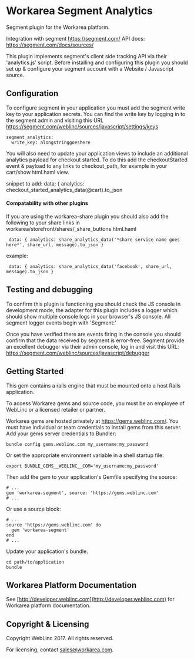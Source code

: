 Workarea Segment Analytics
================================================================================

Segment plugin for the Workarea platform.

Integration with segment https://segment.com/
API docs: https://segment.com/docs/sources/

This plugin implements segment's client side tracking API via their 'analytics.js' script.
Before installing and configuring this plugin you should set up & configure your segment account with a Website / Javascript source.

Configuration
--------------------------------------------------------------------------------

To configure segment in your application you must add the segment write key to your application secrets.
You can find the write key by logging in to the segment admin and visiting this URL https://segment.com/weblinc/sources/javascript/settings/keys

    segment_analytics:
      write_key: alongstringgoeshere

You will also need to update your application views to include an additional analytics payload for checkout started. To do this add the checkoutStarted event & payload to any links to checkout_path, for example in your cart/show.html.haml view.

snippet to add:
    data: { analytics:  checkout_started_analytics_data(@cart).to_json

#### Compatability with other plugins

If you are using the workarea-share plugin you should also add the following to your share links in workarea/storefront/shares/_share_buttons.html.haml

     data: { analytics: share_analytics_data('*share service name goes here*', share_url, message).to_json }

example:

     data: { analytics: share_analytics_data('facebook', share_url, message).to_json }
     
Testing and debugging
--------------------------------------------------------------------------------
To confirm this plugin is functioning you should check the JS console in development mode, the
adapter for this plugin includes a logger which should show multiple console logs in your browser's JS console.
All segment logger events begin with 'Segment:'

Once you have verified there are events firing in the console you should confirm that the data received by segment is error-free.
Segment provide an excellent debugger via their admin console, log in and visit this URL: https://segment.com/weblinc/sources/javascript/debugger


Getting Started
--------------------------------------------------------------------------------

This gem contains a rails engine that must be mounted onto a host Rails application.

To access Workarea gems and source code, you must be an employee of WebLinc or a licensed retailer or partner.

Workarea gems are hosted privately at https://gems.weblinc.com/.
You must have individual or team credentials to install gems from this server. Add your gems server credentials to Bundler:

    bundle config gems.weblinc.com my_username:my_password

Or set the appropriate environment variable in a shell startup file:

    export BUNDLE_GEMS__WEBLINC__COM='my_username:my_password'

Then add the gem to your application's Gemfile specifying the source:

    # ...
    gem 'workarea-segment', source: 'https://gems.weblinc.com'
    # ...

Or use a source block:

    # ...
    source 'https://gems.weblinc.com' do
      gem 'workarea-segment'
    end
    # ...

Update your application's bundle.

    cd path/to/application
    bundle

Workarea Platform Documentation
--------------------------------------------------------------------------------

See [http://developer.weblinc.com](http://developer.weblinc.com) for Workarea platform documentation.

Copyright & Licensing
--------------------------------------------------------------------------------

Copyright WebLinc 2017. All rights reserved.

For licensing, contact sales@workarea.com.
